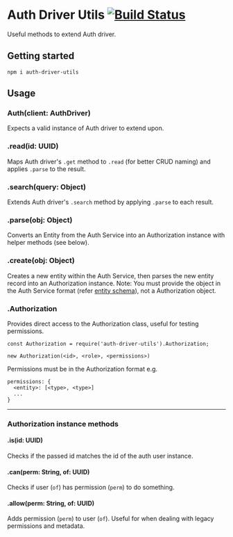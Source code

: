 # Auth Driver Utils [![Build Status](https://travis-ci.org/Prismatik/auth-driver-utils.svg?branch=master)](https://travis-ci.org/Prismatik/auth-driver-utils)

Useful methods to extend Auth driver.

## Getting started

```
npm i auth-driver-utils
```

## Usage

### Auth(client: AuthDriver)

Expects a valid instance of Auth driver to extend upon.

### .read(id: UUID)

Maps Auth driver's `.get` method to `.read` (for better CRUD naming) and applies
`.parse` to the result.

### .search(query: Object)

Extends Auth driver's `.search` method by applying `.parse` to each result.

### .parse(obj: Object)

Converts an Entity from the Auth Service into an Authorization instance with helper methods (see below).

### .create(obj: Object)

Creates a new entity within the Auth Service, then parses the new entity record into an Authorization instance.
Note: You must provide the object in the Auth Service format (refer [entity schema](https://github.com/Prismatik/auth/blob/master/schemas/entity.md)), not a Authorization object.

### .Authorization

Provides direct access to the Authorization class, useful for testing permissions.

```
const Authorization = require('auth-driver-utils').Authorization;

new Authorization(<id>, <role>, <permissions>)
```

Permissions must be in the Authorization format e.g.
```
permissions: {
  <entity>: [<type>, <type>]
  ...
}
```

---

### Authorization instance methods

#### .is(id: UUID)

Checks if the passed id matches the id of the auth user instance.

#### .can(perm: String, of: UUID)

Checks if user (`of`) has permission (`perm`) to do something.

#### .allow(perm: String, of: UUID)

Adds permission (`perm`) to user (`of`).  Useful for when dealing with legacy
permissions and metadata.
